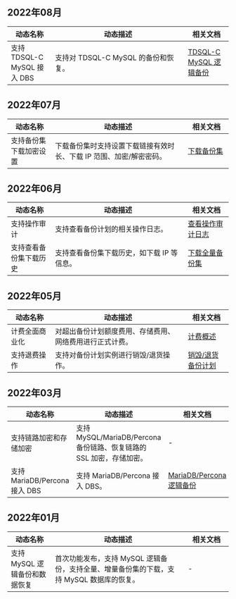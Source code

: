 
## 2022年08月

<table>
<thead><tr><th width=20%>动态名称</th><th width=60%>动态描述</th><th width=20%>相关文档</th></tr></thead>
<tbody>
<tr>
<td>支持 TDSQL-C MySQL 接入 DBS</td>
<td>支持对 TDSQL-C MySQL 的备份和恢复。</li></td>
<td><a href="https://cloud.tencent.com/document/product/1513/78823">TDSQL-C  MySQL 逻辑备份</a></td></tr>
</tbody></table>

## 2022年07月

<table>
<thead><tr><th width=20%>动态名称</th><th width=60%>动态描述</th><th width=20%>相关文档</th></tr></thead>
<tbody>
<tr>
<td>支持备份集下载加密设置</td>
<td>下载备份集时支持设置下载链接有效时长、下载 IP 范围、加密/解密密码。</li></td>
<td><a href="https://cloud.tencent.com/document/product/1513/64047">下载备份集</a></td></tr>
</tbody></table>

## 2022年06月

<table>
<thead><tr><th width=20%>动态名称</th><th width=60%>动态描述</th><th width=20%>相关文档</th></tr></thead>
<tbody>
<tr>
<td>支持操作审计</td>
<td>支持查看备份计划的相关操作日志。</li></td>
<td><a href="https://cloud.tencent.com/document/product/1513/75499">查看操作审计日志</a></td></tr>
 <tr>
<td>支持查看备份集下载历史</td>
<td>支持查看备份集下载历史，如下载 IP 等信息。</td>
<td><a href="https://cloud.tencent.com/document/product/1513/64047">下载全量备份集</a></td></tr>
</tbody></table>


## 2022年05月

<table>
<thead><tr><th width=20%>动态名称</th><th width=60%>动态描述</th><th width=20%>相关文档</th></tr></thead>
<tbody>
<tr>
<td>计费全面商业化</td>
<td> 对超出备份计划额度费用、存储费用、网络费用进行正式计费。</li></td>
<td><a href="https://cloud.tencent.com/document/product/1513/64028">计费概述</a></td></tr>
 <tr>
<td>支持退费操作</td>
<td> 支持对备份计划实例进行销毁/退货操作。</td>
<td><a href="https://cloud.tencent.com/document/product/1513/73938">销毁/退货备份计划</a></td></tr>
</tbody></table>

## 2022年03月

<table>
<thead><tr><th width=20%>动态名称</th><th width=60%>动态描述</th><th width=20%>相关文档</th></tr></thead>
<tbody>
<tr>
<td>支持链路加密和存储加密</td>
<td>支持 MySQL/MariaDB/Percona 备份链路、恢复链路的 SSL 加密，存储加密。</li></td>
<td>-</td></tr>
 <tr>
<td>支持 MariaDB/Percona 接入 DBS</td>
<td>支持 MariaDB/Percona 接入 DBS。</td>
<td><a href="https://cloud.tencent.com/document/product/1513/70205">MariaDB/Percona 逻辑备份</a></td></tr>
</tbody></table>

## 2022年01月

<table>
<thead><tr><th width=20%>动态名称</th><th width=60%>动态描述</th><th width=20%>相关文档</th></tr></thead>
<tbody>
<tr>
<td>支持 MySQL 逻辑备份和数据恢复</td>
<td>首次功能发布，支持 MySQL 逻辑备份，支持全量、增量备份集的下载，支持 MySQL 数据库的恢复。</td>
<td>-</td></tr>
</tbody></table>

